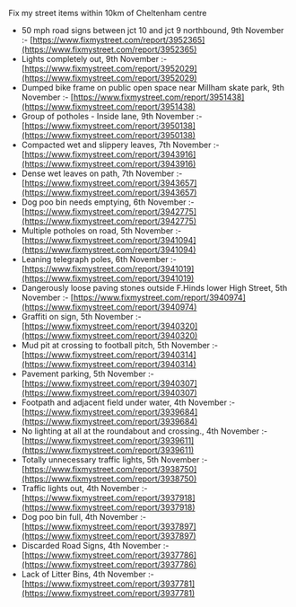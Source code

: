 Fix my street items within 10km of Cheltenham centre

<!-- fix_marker starts -->

- 50 mph road signs between jct 10 and jct 9 northbound, 9th November :- [https://www.fixmystreet.com/report/3952365](https://www.fixmystreet.com/report/3952365)
- Lights completely out, 9th November :- [https://www.fixmystreet.com/report/3952029](https://www.fixmystreet.com/report/3952029)
- Dumped bike frame on public open space near Millham skate park, 9th November :- [https://www.fixmystreet.com/report/3951438](https://www.fixmystreet.com/report/3951438)
- Group of potholes - Inside lane, 9th November :- [https://www.fixmystreet.com/report/3950138](https://www.fixmystreet.com/report/3950138)
- Compacted wet and slippery leaves, 7th November :- [https://www.fixmystreet.com/report/3943916](https://www.fixmystreet.com/report/3943916)
- Dense wet leaves on path, 7th November :- [https://www.fixmystreet.com/report/3943657](https://www.fixmystreet.com/report/3943657)
- Dog poo bin needs emptying, 6th November :- [https://www.fixmystreet.com/report/3942775](https://www.fixmystreet.com/report/3942775)
- Multiple potholes on road, 5th November :- [https://www.fixmystreet.com/report/3941094](https://www.fixmystreet.com/report/3941094)
- Leaning telegraph poles, 6th November :- [https://www.fixmystreet.com/report/3941019](https://www.fixmystreet.com/report/3941019)
- Dangerously loose paving stones outside F.Hinds lower High Street, 5th November :- [https://www.fixmystreet.com/report/3940974](https://www.fixmystreet.com/report/3940974)
- Graffiti on sign, 5th November :- [https://www.fixmystreet.com/report/3940320](https://www.fixmystreet.com/report/3940320)
- Mud pit at crossing to football pitch, 5th November :- [https://www.fixmystreet.com/report/3940314](https://www.fixmystreet.com/report/3940314)
- Pavement parking, 5th November :- [https://www.fixmystreet.com/report/3940307](https://www.fixmystreet.com/report/3940307)
- Footpath and adjacent field under water, 4th November :- [https://www.fixmystreet.com/report/3939684](https://www.fixmystreet.com/report/3939684)
- No lighting at all at the roundabout and crossing., 4th November :- [https://www.fixmystreet.com/report/3939611](https://www.fixmystreet.com/report/3939611)
- Totally unnecessary traffic lights, 5th November :- [https://www.fixmystreet.com/report/3938750](https://www.fixmystreet.com/report/3938750)
- Traffic lights out, 4th November :- [https://www.fixmystreet.com/report/3937918](https://www.fixmystreet.com/report/3937918)
- Dog poo bin full, 4th November :- [https://www.fixmystreet.com/report/3937897](https://www.fixmystreet.com/report/3937897)
- Discarded Road Signs, 4th November :- [https://www.fixmystreet.com/report/3937786](https://www.fixmystreet.com/report/3937786)
- Lack of Litter Bins, 4th November :- [https://www.fixmystreet.com/report/3937781](https://www.fixmystreet.com/report/3937781)

<!-- fix_marker ends -->